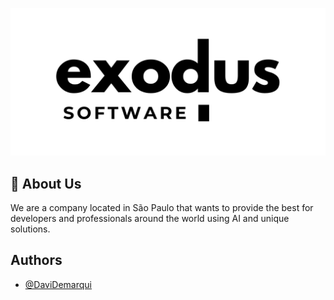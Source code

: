 ![Logo](../github-logo.png)


## 🚀 About Us
We are a company located in São Paulo that wants to provide the best for developers and professionals around the world using AI and unique solutions.

## Authors

- [@DaviDemarqui](https://github.com/DaviDemarqui)
